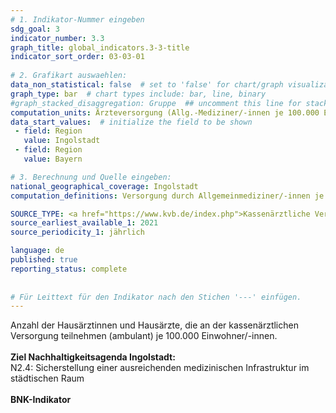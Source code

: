 ```yaml
---
# 1. Indikator-Nummer eingeben 
sdg_goal: 3 
indicator_number: 3.3
graph_title: global_indicators.3-3-title
indicator_sort_order: 03-03-01
 
# 2. Grafikart auswaehlen: 
data_non_statistical: false  # set to 'false' for chart/graph visualization 
graph_type: bar  # chart types include: bar, line, binary 
#graph_stacked_disaggregation: Gruppe  ## uncomment this line for stacked bars. eplace 'Geschlecht' with the field of aggregation. 
computation_units: Ärzteversorgung (Allg.-Mediziner/-innen je 100.000 E) 
data_start_values:  # initialize the field to be shown  
 - field: Region 
   value: Ingolstadt 
 - field: Region 
   value: Bayern 

# 3. Berechnung und Quelle eingeben: 
national_geographical_coverage: Ingolstadt 
computation_definitions: Versorgung durch Allgemeinmediziner/-innen je 100.000 EW

SOURCE_TYPE: <a href="https://www.kvb.de/index.php">Kassenärztliche Vereinigung Bayerns</a>  # data source  
source_earliest_available_1: 2021
source_periodicity_1: jährlich

language: de   
published: true 
reporting_status: complete
 
 
# Für Leittext für den Indikator nach den Stichen '---' einfügen. 
---
```

Anzahl der Hausärztinnen und Hausärzte, die an der kassenärztlichen Versorgung teilnehmen (ambulant) je 100.000 Einwohner/-innen. <br>
<br>
<b>Ziel Nachhaltigkeitsagenda Ingolstadt:</b><br>
N2.4: Sicherstellung einer ausreichenden medizinischen Infrastruktur im städtischen Raum<br>
<br>
<b>BNK-Indikator</b>
